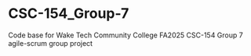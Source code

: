 # CSC-154_Group-7
Code base for Wake Tech Community College FA2025 CSC-154 Group 7 agile-scrum group project
